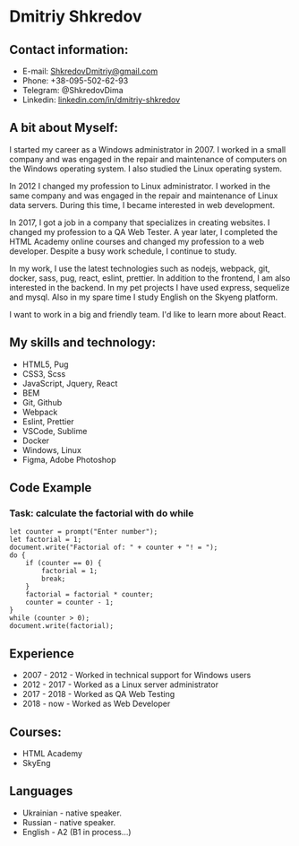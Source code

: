 
# Dmitriy Shkredov

## Contact information:
- E-mail: ShkredovDmitriy@gmail.com
- Phone: +38-095-502-62-93
- Telegram: @ShkredovDima
- Linkedin: [linkedin.com/in/dmitriy-shkredov](https://linkedin.com/in/dmitriy-shkredov)

## A bit about Myself:

I started my career as a Windows administrator in 2007. I worked in a small company and was engaged in the repair and maintenance of computers on the Windows operating system.
I also studied the Linux operating system.

In 2012 I changed my profession to Linux administrator. I worked in the same company and was engaged in the repair and maintenance of Linux data servers. During this time, I became interested in web development.

In 2017, I got a job in a company that specializes in creating websites. I changed my profession to a QA Web Tester. A year later, I completed the HTML Academy online courses and changed my profession to a web developer. Despite a busy work schedule, I continue to study.

In my work, I use the latest technologies such as nodejs, webpack, git, docker, sass, pug, react, eslint, prettier. In addition to the frontend, I am also interested in the backend. In my pet projects I have used express, sequelize and mysql. Also in my spare time I study English on the Skyeng platform.

I want to work in a big and friendly team. I'd like to learn more about React.

## My skills and technology:
- HTML5, Pug
- CSS3, Scss
- JavaScript, Jquery, React
- BEM
- Git, Github
- Webpack
- Eslint, Prettier
- VSCode, Sublime
- Docker
- Windows, Linux
- Figma, Adobe Photoshop

## Code Example
### Task: сalculate the factorial with do while
```
let counter = prompt("Enter number");
let factorial = 1;
document.write("Factorial of: " + counter + "! = ");
do {
    if (counter == 0) {
        factorial = 1;
        break;
    }
    factorial = factorial * counter;
    counter = counter - 1;
}
while (counter > 0);
document.write(factorial);

```

## Experience
- 2007 - 2012 - Worked in technical support for Windows users
- 2012 - 2017 - Worked as a Linux server administrator
- 2017 - 2018 - Worked as QA Web Testing
- 2018 - now - Worked as Web Developer

## Courses:
- HTML Academy
- SkyEng

## Languages
- Ukrainian - native speaker.
- Russian - native speaker.
- English - A2 (B1 in process…)

